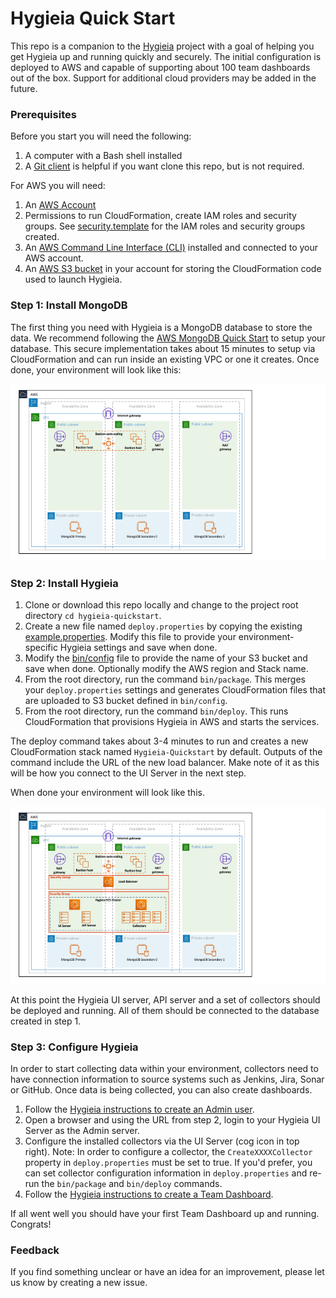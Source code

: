 # Hygieia Quick Start

This repo is a companion to the [Hygieia](https://hygieia.github.io/) project with a goal of helping you get Hygieia up and running quickly and securely. The initial configuration is deployed to AWS and capable of supporting about 100 team dashboards out of the box. Support for additional cloud providers may be added in the future.

### Prerequisites
Before you start you will need the following:

1. A computer with a Bash shell installed
1. A [Git client](https://git-scm.com/downloads) is helpful if you want clone this repo, but is not required.

For AWS you will need:
1. An [AWS Account](https://aws.amazon.com/account/)
1. Permissions to run CloudFormation, create IAM roles and security groups. See [security.template](cfn/security.template) for the IAM roles and security groups created.
1. An [AWS Command Line Interface (CLI)](https://aws.amazon.com/cli/) installed and connected to your AWS account.
1. An [AWS S3 bucket](https://aws.amazon.com/s3/) in your account for storing the CloudFormation code used to launch Hygieia.


### Step 1: Install MongoDB

The first thing you need with Hygieia is a MongoDB database to store the data. We recommend following the [AWS MongoDB Quick Start](https://aws.amazon.com/quickstart/architecture/mongodb/) to setup your database. This secure implementation takes about 15 minutes to setup via CloudFormation and can run inside an existing VPC or one it creates. Once done, your environment will look like this:

![Figure 1](images/aws_quickstart_mongodb.png)


### Step 2: Install Hygieia

1. Clone or download this repo locally and change to the project root directory ```cd hygieia-quickstart```.
1. Create a new file named ```deploy.properties``` by copying the existing [example.properties](example.properties). Modify this file to provide your environment-specific Hygieia settings and save when done.
1. Modify the [bin/config](bin/config) file to provide the name of your S3 bucket and save when done. Optionally modify the AWS region and Stack name.
1. From the root directory, run the command ```bin/package```. This merges your ```deploy.properties``` settings and generates CloudFormation files that are uploaded to S3 bucket defined in ```bin/config```.
1. From the root directory, run the command ```bin/deploy```. This runs CloudFormation that provisions Hygieia in AWS and starts the services.

The deploy command takes about 3-4 minutes to run and creates a new CloudFormation stack named ```Hygieia-Quickstart``` by default. Outputs of the command include the URL of the new load balancer. Make note of it as this will be how you connect to the UI Server in the next step.

When done your environment will look like this.

![Figure 2](images/aws_quickstart_hygieia.png)

At this point the Hygieia UI server, API server and a set of collectors should be deployed and running. All of them should be connected to the database created in step 1.


### Step 3: Configure Hygieia

In order to start collecting data within your environment, collectors need to have connection information to source systems such as Jenkins, Jira, Sonar or GitHub. Once data is being collected, you can also create dashboards.

1. Follow the [Hygieia instructions to create an Admin user](https://hygieia.github.io/Hygieia/signup.html).
1. Open a browser and using the URL from step 2, login to your Hygieia UI Server as the Admin server.
1. Configure the installed collectors via the UI Server (cog icon in top right). Note: In order to configure a collector, the ```CreateXXXXCollector``` property in ```deploy.properties``` must be set to true. If you'd prefer, you can set collector configuration information in ```deploy.properties``` and re-run the ```bin/package``` and ```bin/deploy``` commands.
1. Follow the [Hygieia instructions to create a Team Dashboard](https://hygieia.github.io/Hygieia/create_team_dashboard.html).

If all went well you should have your first Team Dashboard up and running. Congrats!


### Feedback

If you find something unclear or have an idea for an improvement, please let us know by creating a new issue.
